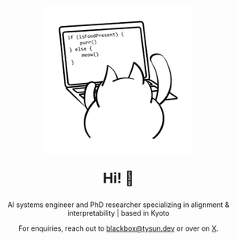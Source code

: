 <p align='center'>
  <img src="https://raw.githubusercontent.com/tysun/tysun/refs/heads/main/programmer-cat.jpg" alt="Tysun's Avatar" width="300" height="300">
</p>

<p align='center' style="font-size: 2em; font-weight: bold;">
  Hi! 👋
</p>

<p align='center'>
  AI systems engineer and PhD researcher specializing in alignment & interpretability | based in Kyoto
</p>

<p align='center'>
  For enquiries, reach out to <a href="mailto:blackbox@tysun.dev">blackbox@tysun.dev</a> or over on <a href="https://x.com/tysun">X</a>.
</p>


